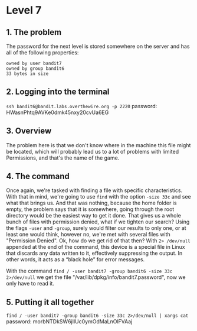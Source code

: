 # Level 7

## 1. The problem

The password for the next level is stored somewhere on the server and has all of the following properties:

    owned by user bandit7
    owned by group bandit6
    33 bytes in size


## 2. Logging into the terminal

`ssh bandit6@bandit.labs.overthewire.org -p 2220`
password: HWasnPhtq9AVKe0dmk45nxy20cvUa6EG

## 3. Overview

The problem here is that we don't know where in the machine this file might be located, which will probably lead us to a lot of problems with limited Permissions, and that's the name of the game.

## 4. The command

Once again, we're tasked with finding a file with specific characteristics.
With that in mind, we're going to use `find` with the option `-size 33c` and see what that brings us.
And that was nothing, because the home folder is empty, the problem says that it is somewhere, going through the root directory would be the easiest way to get it done.
That gives us a whole bunch of files with permission denied, what if we tighten our search?
Using the flags `-user` and `-group`, surely would filter our results to only one, or at least one would think, however no, we're met with several files with "Permission Denied".
Ok, how do we get rid of that then? With `2> /dev/null` appended at the end of the command, this device is a special file in Linux that discards any data written to it, effectively suppressing the output. In other words, it acts as a “black hole” for error messages.

With the command `find / -user bandit7 -group bandit6 -size 33c 2>/dev/null` we get the file "/var/lib/dpkg/info/bandit7.password", now we only have to read it.

## 5. Putting it all together

`find / -user bandit7 -group bandit6 -size 33c 2>/dev/null | xargs cat`
password: morbNTDkSW6jIlUc0ymOdMaLnOlFVAaj
